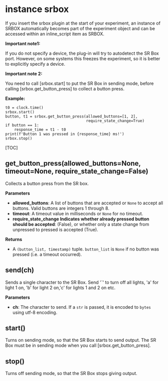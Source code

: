 <div class="ClassDoc YAMLDoc" markdown="1">

# instance __srbox__

If you insert the srbox plugin at the start of your experiment, an
instance of SRBOX automatically becomes part of the experiment
object and
can be accessed within an inline_script item as SRBOX.

__Important note1:__

If you do not specify a device, the plug-in will try to autodetect
the
SR Box port. However, on some systems this freezes the experiment, so
it is better to explicitly specify a device.

__Important note 2:__

You
need to call [srbox.start] to put the SR Box in sending mode,
before
calling [srbox.get_button_press] to collect a button press.

__Example:__
~~~ .python
t0 = clock.time()
srbox.start()
button, t1 = srbox.get_button_press(allowed_buttons=[1, 2],
                                    require_state_change=True)
if button == 1:
    response_time = t1 - t0
print(f'Button 1 was pressed in {response_time} ms!')
srbox.stop()
~~~
[TOC]

## get_button_press(allowed_buttons=None, timeout=None, require_state_change=False)

Collects a button press from the SR box.


__Parameters__

- **allowed_buttons**: A list of buttons that are accepted or `None` to accept all
buttons. Valid buttons are integers 1 through 8.
- **timeout**: A timeout value in milliseconds or `None` for no timeout.
- **require_state_change    Indicates whether already pressed button should be accepted**: (False), or whether only a state change from unpressed to pressed
is accepted (True).

__Returns__

- A `(button_list, timestamp)` tuple. `button_list` is `None` if no 
button was pressed (i.e. a timeout occurred).


## send(ch)

Sends a single character to the SR Box. Send '`' to turn off all
lights, 'a' for light 1 on, 'b' for light 2 on,'c' for lights
1 and 2 on etc.


__Parameters__

- **ch**: The character to send. If a `str` is passed, it is encoded to
`bytes` using utf-8 encoding.


## start()

Turns on sending mode, so that the SR Box starts to send output.
The SR Box must be in sending mode when you call
[srbox.get_button_press].




## stop()

Turns off sending mode, so that the SR Box stops giving output.




</div>

